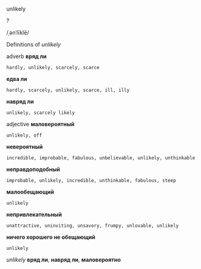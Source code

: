 unlikely

?

/ˌənˈlīklē/

Definitions of _unlikely_

adverb
**вряд ли**

    hardly, unlikely, scarcely, scarce
**едва ли**

    hardly, scarcely, unlikely, scarce, ill, illy
**навряд ли**

    unlikely, scarcely likely

adjective
**маловероятный**

    unlikely, off
**невероятный**

    incredible, improbable, fabulous, unbelievable, unlikely, unthinkable
**неправдоподобный**

    improbable, unlikely, incredible, unthinkable, fabulous, steep
**малообещающий**

    unlikely
**непривлекательный**

    unattractive, uninviting, unsavory, frumpy, unlovable, unlikely
**ничего хорошего не обещающий**

    unlikely

_unlikely_
**вряд ли**, **навряд ли**, **маловероятно**